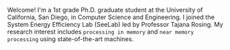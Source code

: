 Welcome!
I'm a 1st grade Ph.D. graduate student at the University of California, San Diego, in Computer Science and Engineering.
I joined the System Energy Efficiency Lab (SeeLab) led by Professor Tajana Rosing. 
My research interest includes `processing in memory` and `near memory processing` using state-of-the-art machines.